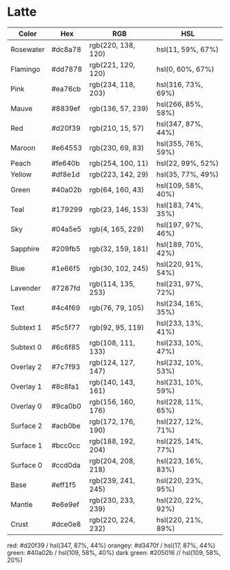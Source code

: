 # Latte

| Color | Hex | RGB | HSL |
|-------|-----|-----|-----|
Rosewater | #dc8a78 | rgb(220, 138, 120) | hsl(11, 59%, 67%) |
Flamingo | #dd7878 | rgb(221, 120, 120) | hsl(0, 60%, 67%) |
Pink | #ea76cb | rgb(234, 118, 203) | hsl(316, 73%, 69%) |
Mauve | #8839ef | rgb(136, 57, 239) | hsl(266, 85%, 58%) |
Red | #d20f39 | rgb(210, 15, 57) | hsl(347, 87%, 44%) |
Maroon | #e64553 | rgb(230, 69, 83) | hsl(355, 76%, 59%) |
Peach | #fe640b | rgb(254, 100, 11) | hsl(22, 99%, 52%) |
Yellow | #df8e1d | rgb(223, 142, 29) | hsl(35, 77%, 49%) |
Green | #40a02b | rgb(64, 160, 43) | hsl(109, 58%, 40%) |
Teal | #179299 | rgb(23, 146, 153) | hsl(183, 74%, 35%) |
Sky | #04a5e5 | rgb(4, 165, 229) | hsl(197, 97%, 46%) |
Sapphire | #209fb5 | rgb(32, 159, 181) | hsl(189, 70%, 42%) |
Blue | #1e66f5 | rgb(30, 102, 245) | hsl(220, 91%, 54%) |
Lavender | #7287fd | rgb(114, 135, 253) | hsl(231, 97%, 72%) |
Text | #4c4f69 | rgb(76, 79, 105) | hsl(234, 16%, 35%) |
Subtext 1 | #5c5f77 | rgb(92, 95, 119) | hsl(233, 13%, 41%) |
Subtext 0 | #6c6f85 | rgb(108, 111, 133) | hsl(233, 10%, 47%) |
Overlay 2 | #7c7f93 | rgb(124, 127, 147) | hsl(232, 10%, 53%) |
Overlay 1 | #8c8fa1 | rgb(140, 143, 161) | hsl(231, 10%, 59%) |
Overlay 0 | #9ca0b0 | rgb(156, 160, 176) | hsl(228, 11%, 65%) |
Surface 2 | #acb0be | rgb(172, 176, 190) | hsl(227, 12%, 71%) |
Surface 1 | #bcc0cc | rgb(188, 192, 204) | hsl(225, 14%, 77%) |
Surface 0 | #ccd0da | rgb(204, 208, 218) | hsl(223, 16%, 83%) |
Base | #eff1f5 | rgb(239, 241, 245) | hsl(220, 23%, 95%) |
Mantle | #e6e9ef | rgb(230, 233, 239) | hsl(220, 22%, 92%) |
Crust | #dce0e8 | rgb(220, 224, 232) | hsl(220, 21%, 89%) |

red: #d20f39 / hsl(347, 87%, 44%)
orangey: #d3470f / hsl(17, 87%, 44%)
green: #40a02b / hsl(109, 58%, 40%)
dark green: #205016 // hsl(109, 58%, 20%)
